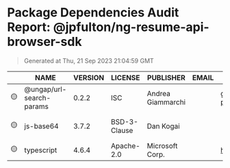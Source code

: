 # Package Dependencies Audit Report: @jpfulton/ng-resume-api-browser-sdk

> Generated at Thu, 21 Sep 2023 21:04:59 GMT

|  | NAME | VERSION | LICENSE | PUBLISHER | EMAIL | REPOSITORY | MODULE PATH | LICENSE PATH |
|---|---|---|---|---|---|---|---|---|
| :yellow_circle: | @ungap/url-search-params | 0.2.2 | ISC | Andrea Giammarchi |  | git+https://github.com/ungap/url-search-params.git| ./working/ng-resume-api-browser-sdk/node_modules/@ungap/url-search-params/package.json | ./working/ng-resume-api-browser-sdk/node_modules/@ungap/url-search-params/package.json  |
| :yellow_circle: | js-base64 | 3.7.2 | BSD-3-Clause | Dan Kogai |  | | ./working/ng-resume-api-browser-sdk/node_modules/js-base64/package.json | ./working/ng-resume-api-browser-sdk/node_modules/js-base64/package.json  |
| :yellow_circle: | typescript | 4.6.4 | Apache-2.0 | Microsoft Corp. |  | https://github.com/Microsoft/TypeScript.git| ./working/ng-resume-api-browser-sdk/node_modules/typescript/package.json | ./working/ng-resume-api-browser-sdk/node_modules/typescript/package.json  |

